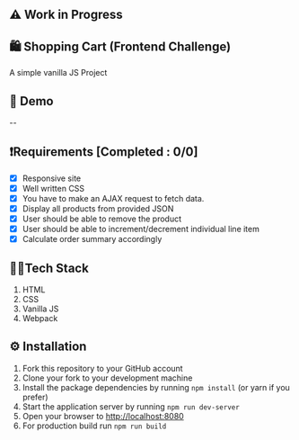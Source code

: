 ## ⚠️ Work in Progress

## 🛍️ Shopping Cart (Frontend Challenge)

A simple vanilla JS Project

## 🚀 Demo

--

## ❗Requirements [Completed : 0/0]

-  [x] Responsive site
-  [x] Well written CSS
-  [x] You have to make an AJAX request to fetch data.
-  [x] Display all products from provided JSON
-  [x] User should be able to remove the product
-  [x] User should be able to increment/decrement individual line item
-  [x] Calculate order summary accordingly

## 👨‍💻Tech Stack

1. HTML
2. CSS
3. Vanilla JS
4. Webpack

## ⚙ Installation

1. Fork this repository to your GitHub account
2. Clone your fork to your development machine
3. Install the package dependencies by running `npm install` (or yarn if you prefer)
4. Start the application server by running `npm run dev-server`
5. Open your browser to [http://localhost:8080](http://localhost:8080)
6. For production build run `npm run build`
